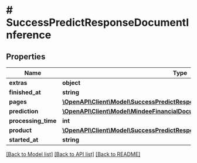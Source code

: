 # # SuccessPredictResponseDocumentInference

## Properties

Name | Type | Description | Notes
------------ | ------------- | ------------- | -------------
**extras** | **object** |  | [optional]
**finished_at** | **string** |  | [optional]
**pages** | [**\OpenAPI\Client\Model\SuccessPredictResponseDocumentInferencePagesInner[]**](SuccessPredictResponseDocumentInferencePagesInner.md) |  | [optional]
**prediction** | [**\OpenAPI\Client\Model\MindeeFinancialDocument1DocPrediction**](MindeeFinancialDocument1DocPrediction.md) |  | [optional]
**processing_time** | **int** |  | [optional]
**product** | [**\OpenAPI\Client\Model\SuccessPredictResponseDocumentInferenceProduct**](SuccessPredictResponseDocumentInferenceProduct.md) |  | [optional]
**started_at** | **string** |  | [optional]

[[Back to Model list]](../../README.md#models) [[Back to API list]](../../README.md#endpoints) [[Back to README]](../../README.md)
